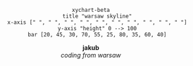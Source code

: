 <div align="center">

```mermaid
xychart-beta
    title "warsaw skyline"
    x-axis [" ", " ", " ", " ", " ", " ", " ", " ", " ", " "]
    y-axis "height" 0 --> 100
    bar [20, 45, 30, 70, 55, 25, 80, 35, 60, 40]
```

**jakub**  
*coding from warsaw*

</div>
